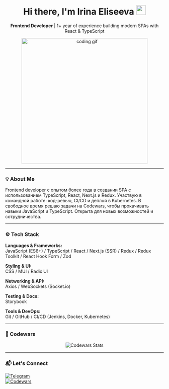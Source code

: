 <h1 align="center">
  Hi there, I'm Irina Eliseeva <img src="https://media.giphy.com/media/hvRJCLFzcasrR4ia7z/giphy.gif" width="30" />
</h1>

<p align="center">
  <strong>Frontend Developer</strong> | 1+ year of experience building modern SPAs with React & TypeScript
</p>

<p align="center">
  <img src="https://media.giphy.com/media/qgQUggAC3Pfv687qPC/giphy.gif" width="400" alt="coding gif"/>
</p>

---

### 💡 About Me

Frontend developer с опытом более года в создании SPA с использованием TypeScript, React, Next.js и Redux. Участвую в командной работе: код-ревью, CI/CD и деплой в Kubernetes. В свободное время решаю задачи на Codewars, чтобы прокачивать навыки JavaScript и TypeScript. Открыта для новых возможностей и сотрудничества.

---

### ⚙️ Tech Stack

**Languages & Frameworks:**  
JavaScript (ES6+) / TypeScript / React / Next.js (SSR) / Redux / Redux Toolkit / React Hook Form / Zod

**Styling & UI:**  
CSS / MUI / Radix UI

**Networking & API:**  
Axios / WebSockets (Socket.io)

**Testing & Docs:**  
Storybook

**Tools & DevOps:**  
Git / GitHub / CI/CD (Jenkins, Docker, Kubernetes)

---

### 🧠 Codewars

<p align="center">
  <img src="https://www.codewars.com/users/eliseevais/badges/large" alt="Codewars Stats" />
</p>

---

### 📬 Let's Connect

[![Telegram](https://img.shields.io/badge/-@is_eliseeva-2CA5E0?style=flat-square&logo=telegram&logoColor=white)](https://t.me/is_eliseeva)  
[![Codewars](https://img.shields.io/badge/-Codewars-B1361E?style=flat-square&logo=codewars&logoColor=white)](https://www.codewars.com/users/eliseevais)

